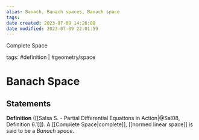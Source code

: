 ```yaml
---
alias: Banach, Banach spaces, Banach space
tags: 
date created: 2023-07-09 14:26:08
date modified: 2023-07-09 22:01:59
---
```


Complete Space

tags: #definition | #geometry/space

# Banach Space

## Statements

**Definition** ([[Salsa S. - Partial Differential Equations in Action|@Sal08, Definition 6.1]]). A [[Complete Space|complete]], [[normed linear space]] is said to be a _Banach space_.